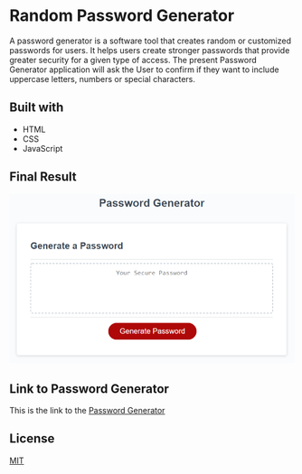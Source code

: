 # Random Password Generator
A password generator is a software tool that creates random or customized passwords for users. It helps users create stronger passwords that provide greater security for a given type of access.
The present Password Generator application will ask the User to confirm if they want to include uppercase letters, numbers or special characters.

## Built with
- HTML
- CSS 
- JavaScript

## Final Result
![Password Generator application with a red button to "Generate Password](./Assets/03-javascript-homework-demo.png)

## Link to Password Generator

This is the link to the [Password Generator]()

## License
[MIT](https://choosealicense.com/licenses/mit/)
